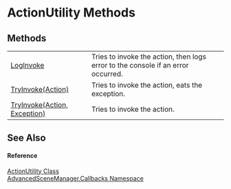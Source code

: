 # ActionUtility Methods




## Methods
<table>
<tr>
<td><a href="M_AdvancedSceneManager_Callbacks_ActionUtility_LogInvoke">LogInvoke</a></td>
<td>Tries to invoke the action, then logs error to the console if an error occurred.</td></tr>
<tr>
<td><a href="M_AdvancedSceneManager_Callbacks_ActionUtility_TryInvoke">TryInvoke(Action)</a></td>
<td>Tries to invoke the action, eats the exception.</td></tr>
<tr>
<td><a href="M_AdvancedSceneManager_Callbacks_ActionUtility_TryInvoke_1">TryInvoke(Action, Exception)</a></td>
<td>Tries to invoke the action.</td></tr>
</table>

## See Also


#### Reference
<a href="T_AdvancedSceneManager_Callbacks_ActionUtility">ActionUtility Class</a>  
<a href="N_AdvancedSceneManager_Callbacks">AdvancedSceneManager.Callbacks Namespace</a>  
